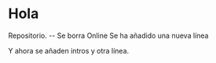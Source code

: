 # Hola
Repositorio.
-- Se borra Online
Se ha añadido una nueva línea

Y ahora se añaden intros y otra línea.
